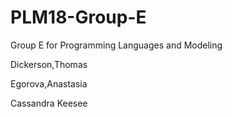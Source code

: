 # PLM18-Group-E
Group E for Programming Languages and Modeling

Dickerson,Thomas

Egorova,Anastasia

Cassandra Keesee
